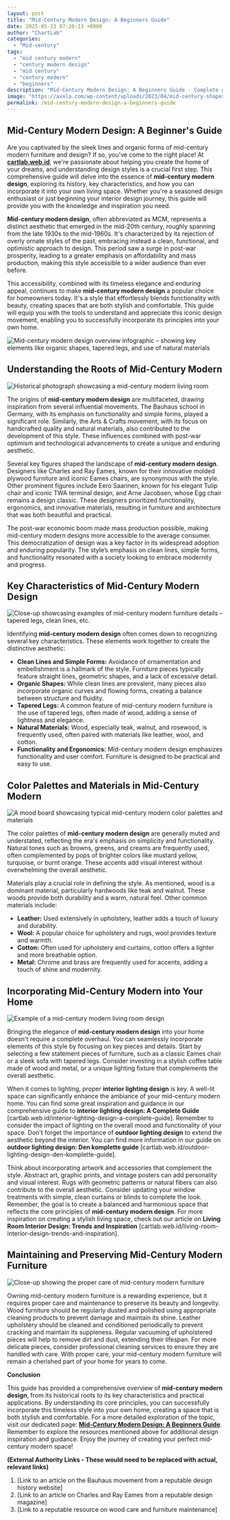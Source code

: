 ```yaml
---
layout: post
title: "Mid-Century Modern Design: A Beginners Guide"
date: 2025-05-23 07:20:13 +0000
author: "ChartLab"
categories:
  - "Mid-century"
tags:
  - "mid century modern"
  - "century modern design"
  - "mid century"
  - "century modern"
  - "beginners"
description: "Mid-Century Modern Design: A Beginners Guide - Complete guide and comprehensive analysis"
image: "https://axxla.com/wp-content/uploads/2023/04/mid-century-shapes.png"
permalink: /mid-century-modern-design-a-beginners-guide
---
```


## Mid-Century Modern Design: A Beginner's Guide

<!--more-->

Are you captivated by the sleek lines and organic forms of mid-century modern furniture and design?  If so, you've come to the right place! At **[cartlab.web.id](https://cartlab.web.id)**, we're passionate about helping you create the home of your dreams, and understanding design styles is a crucial first step.  This comprehensive guide will delve into the essence of **mid-century modern design**, exploring its history, key characteristics, and how you can incorporate it into your own living space. Whether you're a seasoned design enthusiast or just beginning your interior design journey, this guide will provide you with the knowledge and inspiration you need.


**Mid-century modern design**, often abbreviated as MCM, represents a distinct aesthetic that emerged in the mid-20th century, roughly spanning from the late 1930s to the mid-1960s.  It's characterized by its rejection of overly ornate styles of the past, embracing instead a clean, functional, and optimistic approach to design. This period saw a surge in post-war prosperity, leading to a greater emphasis on affordability and mass production, making this style accessible to a wider audience than ever before.


This accessibility, combined with its timeless elegance and enduring appeal, continues to make **mid-century modern design** a popular choice for homeowners today.  It's a style that effortlessly blends functionality with beauty, creating spaces that are both stylish and comfortable.  This guide will equip you with the tools to understand and appreciate this iconic design movement, enabling you to successfully incorporate its principles into your own home.


![Mid-century modern design overview infographic – showing key elements like organic shapes, tapered legs, and use of natural materials](https://axxla.com/wp-content/uploads/2023/04/mid-century-shapes.png)


## Understanding the Roots of Mid-Century Modern

![ Historical photograph showcasing a mid-century modern living room](https://64.media.tumblr.com/783b402e310209e286075a273afbd49d/tumblr_n1e1kzr56b1r2ll09o1_540.jpg)

The origins of **mid-century modern design** are multifaceted, drawing inspiration from several influential movements.  The Bauhaus school in Germany, with its emphasis on functionality and simple forms, played a significant role.  Similarly, the Arts & Crafts movement, with its focus on handcrafted quality and natural materials, also contributed to the development of this style.  These influences combined with post-war optimism and technological advancements to create a unique and enduring aesthetic.

Several key figures shaped the landscape of **mid-century modern design**.  Designers like Charles and Ray Eames, known for their innovative molded plywood furniture and iconic Eames chairs, are synonymous with the style.  Other prominent figures include Eero Saarinen, known for his elegant Tulip chair and iconic TWA terminal design, and Arne Jacobsen, whose Egg chair remains a design classic. These designers prioritized functionality, ergonomics, and innovative materials, resulting in furniture and architecture that was both beautiful and practical.

The post-war economic boom made mass production possible, making mid-century modern designs more accessible to the average consumer.  This democratization of design was a key factor in its widespread adoption and enduring popularity.  The style’s emphasis on clean lines, simple forms, and functionality resonated with a society looking to embrace modernity and progress.


## Key Characteristics of Mid-Century Modern Design

![Close-up showcasing examples of mid-century modern furniture details – tapered legs, clean lines, etc.](https://www.soulandlane.com/wp-content/uploads/2023/05/Mid-century-Modern-Furniture-1024x1024.jpg)

Identifying **mid-century modern design** often comes down to recognizing several key characteristics.  These elements work together to create the distinctive aesthetic:

* **Clean Lines and Simple Forms:**  Avoidance of ornamentation and embellishment is a hallmark of the style.  Furniture pieces typically feature straight lines, geometric shapes, and a lack of excessive detail.
* **Organic Shapes:** While clean lines are prevalent, many pieces also incorporate organic curves and flowing forms, creating a balance between structure and fluidity.
* **Tapered Legs:**  A common feature of mid-century modern furniture is the use of tapered legs, often made of wood, adding a sense of lightness and elegance.
* **Natural Materials:**  Wood, especially teak, walnut, and rosewood, is frequently used, often paired with materials like leather, wool, and cotton.
* **Functionality and Ergonomics:**  Mid-century modern design emphasizes functionality and user comfort. Furniture is designed to be practical and easy to use.


## Color Palettes and Materials in Mid-Century Modern

![A mood board showcasing typical mid-century modern color palettes and materials](https://i.pinimg.com/originals/ae/6f/df/ae6fdf0c20079786304c0a4141422310.png)

The color palettes of **mid-century modern design** are generally muted and understated, reflecting the era's emphasis on simplicity and functionality.  Natural tones such as browns, greens, and creams are frequently used, often complemented by pops of brighter colors like mustard yellow, turquoise, or burnt orange.  These accents add visual interest without overwhelming the overall aesthetic.

Materials play a crucial role in defining the style.  As mentioned, wood is a dominant material, particularly hardwoods like teak and walnut.  These woods provide both durability and a warm, natural feel.  Other common materials include:

* **Leather:**  Used extensively in upholstery, leather adds a touch of luxury and durability.
* **Wool:**  A popular choice for upholstery and rugs, wool provides texture and warmth.
* **Cotton:**  Often used for upholstery and curtains, cotton offers a lighter and more breathable option.
* **Metal:**  Chrome and brass are frequently used for accents, adding a touch of shine and modernity.


## Incorporating Mid-Century Modern into Your Home

![Example of a mid-century modern living room design](https://cdn.decoist.com/wp-content/uploads/2020/12/MCM-Min-1-48189-870x520.jpg)

Bringing the elegance of **mid-century modern design** into your home doesn't require a complete overhaul.  You can seamlessly incorporate elements of this style by focusing on key pieces and details.  Start by selecting a few statement pieces of furniture, such as a classic Eames chair or a sleek sofa with tapered legs.  Consider investing in a stylish coffee table made of wood and metal, or a unique lighting fixture that complements the overall aesthetic.


When it comes to lighting, proper **interior lighting design** is key.  A well-lit space can significantly enhance the ambiance of your mid-century modern home. You can find some great inspiration and guidance in our comprehensive guide to **interior lighting design: A Complete Guide** [cartlab.web.id/interior-lighting-design-a-complete-guide].  Remember to consider the impact of lighting on the overall mood and functionality of your space.  Don't forget the importance of **outdoor lighting design** to extend the aesthetic beyond the interior. You can find more information in our guide on **outdoor lighting design: Den komplette guide** [cartlab.web.id/outdoor-lighting-design-den-komplette-guide].


Think about incorporating artwork and accessories that complement the style.  Abstract art, graphic prints, and vintage posters can add personality and visual interest.  Rugs with geometric patterns or natural fibers can also contribute to the overall aesthetic.  Consider updating your window treatments with simple, clean curtains or blinds to complete the look.  Remember, the goal is to create a balanced and harmonious space that reflects the core principles of **mid-century modern design**.  For more inspiration on creating a stylish living space, check out our article on **Living Room Interior Design: Trends and Inspiration** [cartlab.web.id/living-room-interior-design-trends-and-inspiration].


##  Maintaining and Preserving Mid-Century Modern Furniture

![ Close-up showing the proper care of mid-century modern furniture](https://mir-s3-cdn-cf.behance.net/project_modules/2800_opt_1/67dac730778665.56323a8602aa8.jpg)

Owning mid-century modern furniture is a rewarding experience, but it requires proper care and maintenance to preserve its beauty and longevity.  Wood furniture should be regularly dusted and polished using appropriate cleaning products to prevent damage and maintain its shine.  Leather upholstery should be cleaned and conditioned periodically to prevent cracking and maintain its suppleness.  Regular vacuuming of upholstered pieces will help to remove dirt and dust, extending their lifespan.  For more delicate pieces, consider professional cleaning services to ensure they are handled with care.  With proper care, your mid-century modern furniture will remain a cherished part of your home for years to come.



**Conclusion**

This guide has provided a comprehensive overview of **mid-century modern design**, from its historical roots to its key characteristics and practical applications. By understanding its core principles, you can successfully incorporate this timeless style into your own home, creating a space that is both stylish and comfortable.  For a more detailed exploration of the topic, visit our dedicated page: **[Mid-Century Modern Design: A Beginners Guide](cartlab.web.id/mid-century-modern-design-a-beginners-guide)**. Remember to explore the resources mentioned above for additional design inspiration and guidance.  Enjoy the journey of creating your perfect mid-century modern space!


**(External Authority Links -  These would need to be replaced with actual, relevant links)**

1.  [Link to an article on the Bauhaus movement from a reputable design history website]
2.  [Link to an article on Charles and Ray Eames from a reputable design magazine]
3.  [Link to a reputable resource on wood care and furniture maintenance]

